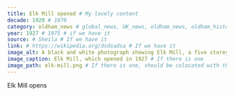 ```yaml
---
title: Elk Mill opened # My lovely content
decade: 1920 # 1970
category: oldham_news # global_news, UK_news, oldham_news, oldham_history, towers, surrounding_estate # Always exactly one category
year: 1927 # 1975 # if we have it
source: # Sheila # If we have it
link: # https://wikipedia.org/dsdsadsa # If we have it
image_alt: A black and white photograph showing Elk Mill, a five storey brick building with lots of windows, and a smokestack to the rear which reads ELK in large white letters. # If there is one
image_caption: Elk Mill, which opened in 1927 # If there is one
image_path: elk-mill.png # If there is one, should be colocated with the index.md file in the folder
---
```


Elk Mill opens

